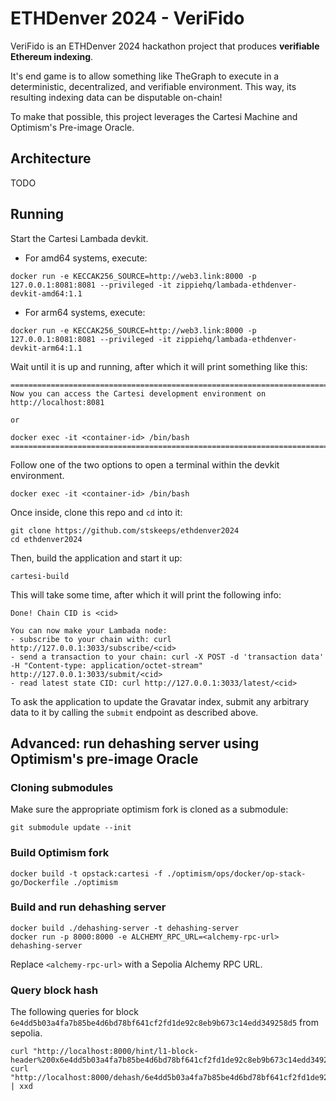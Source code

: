 # ETHDenver 2024 - VeriFido

VeriFido is an ETHDenver 2024 hackathon project that produces **verifiable Ethereum indexing**.

It's end game is to allow something like TheGraph to execute in a deterministic, decentralized, and verifiable environment. This way, its resulting indexing data can be disputable on-chain!

To make that possible, this project leverages the Cartesi Machine and Optimism's Pre-image Oracle.

## Architecture

TODO

## Running

Start the Cartesi Lambada devkit.

- For amd64 systems, execute:

```shell
docker run -e KECCAK256_SOURCE=http://web3.link:8000 -p 127.0.0.1:8081:8081 --privileged -it zippiehq/lambada-ethdenver-devkit-amd64:1.1
```

- For arm64 systems, execute:

```shell
docker run -e KECCAK256_SOURCE=http://web3.link:8000 -p 127.0.0.1:8081:8081 --privileged -it zippiehq/lambada-ethdenver-devkit-arm64:1.1
```

Wait until it is up and running, after which it will print something like this:

```
===============================================================================
Now you can access the Cartesi development environment on http://localhost:8081

or

docker exec -it <container-id> /bin/bash
===============================================================================
```

Follow one of the two options to open a terminal within the devkit environment.

```shell
docker exec -it <container-id> /bin/bash
```

Once inside, clone this repo and `cd` into it:

```shell
git clone https://github.com/stskeeps/ethdenver2024
cd ethdenver2024
```

Then, build the application and start it up:

```shell
cartesi-build
```

This will take some time, after which it will print the following info:

```
Done! Chain CID is <cid>

You can now make your Lambada node:
- subscribe to your chain with: curl http://127.0.0.1:3033/subscribe/<cid>
- send a transaction to your chain: curl -X POST -d 'transaction data' -H "Content-type: application/octet-stream" http://127.0.0.1:3033/submit/<cid>
- read latest state CID: curl http://127.0.0.1:3033/latest/<cid>
```

To ask the application to update the Gravatar index, submit any arbitrary data to it by calling the `submit` endpoint as described above.

## Advanced: run dehashing server using Optimism's pre-image Oracle

### Cloning submodules

Make sure the appropriate optimism fork is cloned as a submodule:

```shell
git submodule update --init
```

### Build Optimism fork

```shell
docker build -t opstack:cartesi -f ./optimism/ops/docker/op-stack-go/Dockerfile ./optimism
```

### Build and run dehashing server

```shell
docker build ./dehashing-server -t dehashing-server
docker run -p 8000:8000 -e ALCHEMY_RPC_URL=<alchemy-rpc-url> dehashing-server
```

Replace `<alchemy-rpc-url>` with a Sepolia Alchemy RPC URL.

### Query block hash

The following queries for block `6e4dd5b03a4fa7b85be4d6bd78bf641cf2fd1de92c8eb9b673c14edd349258d5` from sepolia.

```shell
curl "http://localhost:8000/hint/l1-block-header%200x6e4dd5b03a4fa7b85be4d6bd78bf641cf2fd1de92c8eb9b673c14edd349258d5"
curl "http://localhost:8000/dehash/6e4dd5b03a4fa7b85be4d6bd78bf641cf2fd1de92c8eb9b673c14edd349258d5" | xxd
```
